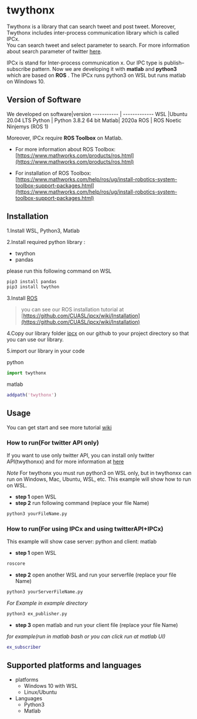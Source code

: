 # twythonx

Twythonx is a library that can search tweet and post tweet. Moreover, Twythonx includes inter-process communication library which is called IPCx.  
You can search tweet and select parameter to search. For more information about search parameter of twitter [here](https://developer.twitter.com/en/docs/tweets/search/api-reference/get-search-tweets).

IPCx is stand for Inter-process communication x.
Our IPC type is publish–subscribe pattern. Now we are developing it with **matlab** and **python3** which are based on **ROS** .
The IPCx runs python3 on WSL but runs matlab on Windows 10. 

## Version of Software
We developed on
software|version
----------- | -------------
WSL |Ubuntu 20.04 LTS
Python | Python 3.8.2 64 bit
Matlab| 2020a
ROS | ROS Noetic Ninjemys (ROS 1)

Moreover, IPCx require **ROS Toolbox** on Matlab.
* For more information about ROS Toolbox: [https://www.mathworks.com/products/ros.html](https://www.mathworks.com/products/ros.html)

* For installation of ROS Toolbox: [https://www.mathworks.com/help/ros/ug/install-robotics-system-toolbox-support-packages.html](https://www.mathworks.com/help/ros/ug/install-robotics-system-toolbox-support-packages.html)

## Installation
1.Install WSL, Python3, Matlab 

2.Install required python library : 
* twython
* pandas

please run this following command on WSL
```bash
pip3 install pandas
pip3 install twython
```


3.Install [ROS](http://wiki.ros.org/noetic/Installation/Ubuntu)
> you can see our ROS installation tutorial at [https://github.com/CUASL/ipcx/wiki/Installation](https://github.com/CUASL/ipcx/wiki/Installation)

4.Copy our library folder [ipcx](https://github.com/CUASL/ipcx/tree/master/ipcx) on our github
to your project directory so that you can use our library.

5.import our library in your code
    
python
```python
import twythonx
```
matlab
```matlab
addpath('twythonx')
```

## Usage
You can get start and see more tutorial [wiki](https://github.com/CUASL/ipcx/wiki)

### How to run(For twitter API only)
If you want to use only twitter API, you can install only twitter API(twythonxx) and for more information at  [here](https://github.com/CUASL/twitterAPI)

*Note* For twythonx you must run python3 on WSL only, but in twythonxx can run on Windows, Mac, Ubuntu, WSL, etc.
This example will show how to run on WSL.

*   **step 1** open WSL
*   **step 2**  run following command (replace your file Name)
```bash
python3 yourFileName.py
```


### How to run(For using IPCx and using twitterAPI+IPCx)
This example will show case server: python and client: matlab

*    **step 1** open WSL
```bash
roscore
```

*   **step 2** open another WSL and run your serverfile  (replace your file Name)
```bash
python3 yourServerFileName.py
```

*For Example in example directory*
```bash
python3 ex_publisher.py
```

*   **step 3** open matlab and run your client file (replace your file Name)

*for example(run in matlab bash or you can click run at matlab UI)*
```matlab
ex_subscriber
```

## Supported platforms and languages
- platforms
  - Windows 10 with WSL
  - Linux/Ubuntu
- Languages
  - Python3
  - Matlab
